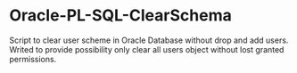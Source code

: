 # Oracle-PL-SQL-ClearSchema
Script to clear user scheme in Oracle Database without drop and add users. Writed to provide possibility only clear all users object without lost granted permissions.
